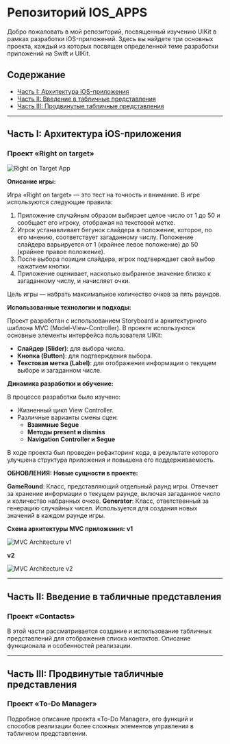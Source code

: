 # Репозиторий IOS_APPS

Добро пожаловать в мой репозиторий, посвященный изучению UIKit в рамках разработки iOS-приложений. Здесь вы найдете три основных проекта, каждый из которых посвящен определенной теме разработки приложений на Swift и UIKit.

## Содержание
- [Часть I: Архитектура iOS-приложения](#часть-i-архитектура-ios-приложения)
- [Часть II: Введение в табличные представления](#часть-ii-введение-в-табличные-представления)
- [Часть III: Продвинутые табличные представления](#часть-iii-продвинутые-табличные-представления)

---

## Часть I: Архитектура iOS-приложения
### Проект «Right on target»
![Right on Target App](https://github.com/nectorprog/IOS_apps/assets/109895680/35060b3d-fa2a-4163-a844-ca3652ad49e1)

**Описание игры:**

Игра «Right on target» — это тест на точность и внимание. В игре используются следующие правила:
1. Приложение случайным образом выбирает целое число от 1 до 50 и сообщает его игроку, отображая на текстовой метке.
2. Игрок устанавливает бегунок слайдера в положение, которое, по его мнению, соответствует загаданному числу. Положение слайдера варьируется от 1 (крайнее левое положение) до 50 (крайнее правое положение).
3. После выбора позиции слайдера, игрок подтверждает свой выбор нажатием кнопки.
4. Приложение оценивает, насколько выбранное значение близко к загаданному числу, и начисляет очки.

Цель игры — набрать максимальное количество очков за пять раундов.

**Использованные технологии и подходы:**

Проект разработан с использованием Storyboard и архитектурного шаблона MVC (Model-View-Controller). В проекте используются основные элементы интерфейса пользователя UIKit:
- **Слайдер (Slider)**: для выбора числа.
- **Кнопка (Button)**: для подтверждения выбора.
- **Текстовая метка (Label)**: для отображения информации о текущем выборе и загаданном числе.

**Динамика разработки и обучение:**

В процессе разработки было изучено:
- Жизненный цикл View Controller.
- Различные варианты смены сцен:
  - **Взаимные Segue**
  - **Методы present и dismiss**
  - **Navigation Controller и Segue**

В ходе проекта был проведен рефакторинг кода, в результате которого улучшена структура приложения и повышена его поддерживаемость.

**ОБНОВЛЕНИЯ:**
**Новые сущности в проекте:**

**GameRound**: Класс, представляющий отдельный раунд игры. Отвечает за хранение информации о текущем раунде, включая загаданное число и количество набранных очков.
**Generator**: Класс, ответственный за генерацию случайных чисел. Используется для создания новых значений в каждом раунде игры.


**Схема архитектуры MVC приложения:**
**v1**

![MVC Architecture v1](https://github.com/nectorprog/IOS_apps/assets/109895680/3bd9544a-49f3-4809-9c9c-edeed5adfa76)

**v2**

![MVC Architecture v2](https://github.com/nectorprog/IOS_apps/assets/109895680/fa4951d4-e8cf-4238-b7dc-dd87c5a14c4b)

---

## Часть II: Введение в табличные представления
### Проект «Contacts»
В этой части рассматривается создание и использование табличных представлений для отображения списка контактов. Описание функционала и особенностей реализации.

---

## Часть III: Продвинутые табличные представления
### Проект «To-Do Manager»
Подробное описание проекта «To-Do Manager», его функций и способов реализации более сложных элементов управления в табличном представлении.
